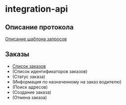 # integration-api

## Описание протокола

[Описание шаблона запросов](docs/request.md)

## Заказы

* [Список заказов](docs/order_list.md)
* (Список идентификаторов заказов)
* (Статус заказа)
* (Информация по назначенному на заказ водителю)
* (Поиск адресов)
* (Создание заказа)
* (Отмена заказа)

